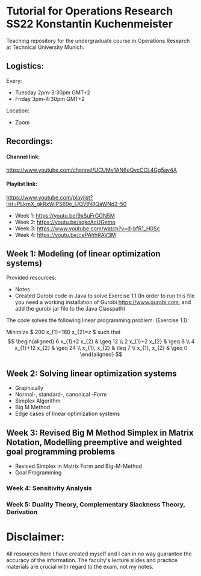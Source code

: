 # Tutorial for Operations Research SS22 Konstantin Kuchenmeister
Teaching repository for the undergraduate course in Operations Research at Technical University Munich.

## Logistics:

Every:
- Tuesday 2pm-3:30pm GMT+2
- Friday 3pm-4:30pm GMT+2

Location:
- Zoom

## Recordings:

#### Channel link: 
https://www.youtube.com/channel/UCUMv1AN6eQvcCCL4Gg5av4A
#### Playlist link: 
https://www.youtube.com/playlist?list=PLkmX_gkRxWIPS69e_lJQVtN8QaWNd2-50

- Week 1: https://youtu.be/9xSuFrGON5M
- Week 2: https://youtu.be/sqkcAcUGemo
- Week 3: https://www.youtube.com/watch?v=d-bfR1_H0Sc
- Week 4: https://youtu.be/cePAhhRAV3M


## Week 1: Modeling (of linear optimization systems)
Provided resources:
- Notes
- Created Gurobi code in Java to solve Exercise 1.1 (In order to run this file you need a working installation of Gurobi https://www.gurobi.com, and add the gurobi.jar file to the Java Classpath)

The code solves the following linear programming problem: (Exercise 1.1):

Minimize
$
200 x_{1}+160 x_{2}=z
$
such that
$$
\begin{aligned}
6 x_{1}+2 x_{2} & \geq 12 \\
2 x_{1}+2 x_{2} & \geq 8 \\
4 x_{1}+12 x_{2} & \geq 24 \\
x_{1}, x_{2} & \leq 7 \\
x_{1}, x_{2} & \geq 0
\end{aligned}
$$


## Week 2: Solving linear optimization systems
- Graphically
- Normal-, standard-, canonical -Form
- Simplex Algorithm
- Big M Method
- Edge cases of linear optimization systems

## Week 3: Revised Big M Method Simplex in Matrix Notation, Modelling preemptive and weighted goal programming problems
- Revised Simplex in Matrix Form and Big-M-Method
- Goal Programming


### Week 4: Sensitivity Analysis


### Week 5: Duality Theory, Complementary Slackness Theory, Derivation


# Disclaimer: 
All resources here I have created myself and I can in no way guarantee the accuracy of the information.
The faculty's lecture slides and practice materials are crucial with regard to the exam, not my notes.
